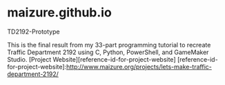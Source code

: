 # maizure.github.io
TD2192-Prototype

This is the final result from my 33-part programming tutorial to recreate Traffic Department 2192 using C, Python, PowerShell, and GameMaker Studio.
[Project Website][reference-id-for-project-website]
[reference-id-for-project-website]:http://www.maizure.org/projects/lets-make-traffic-department-2192/
